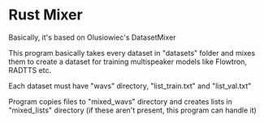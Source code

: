 # Rust Mixer
Basically, it's based on Olusiowiec's DatasetMixer

This program basically takes every dataset in "datasets" folder and mixes them to create a dataset for training multispeaker models like Flowtron, RADTTS etc.

Each dataset must have "wavs" directory, "list_train.txt" and "list_val.txt"

Program copies files to "mixed_wavs" directory and creates lists in "mixed_lists" directory (if these aren't present, this program can handle it) 
